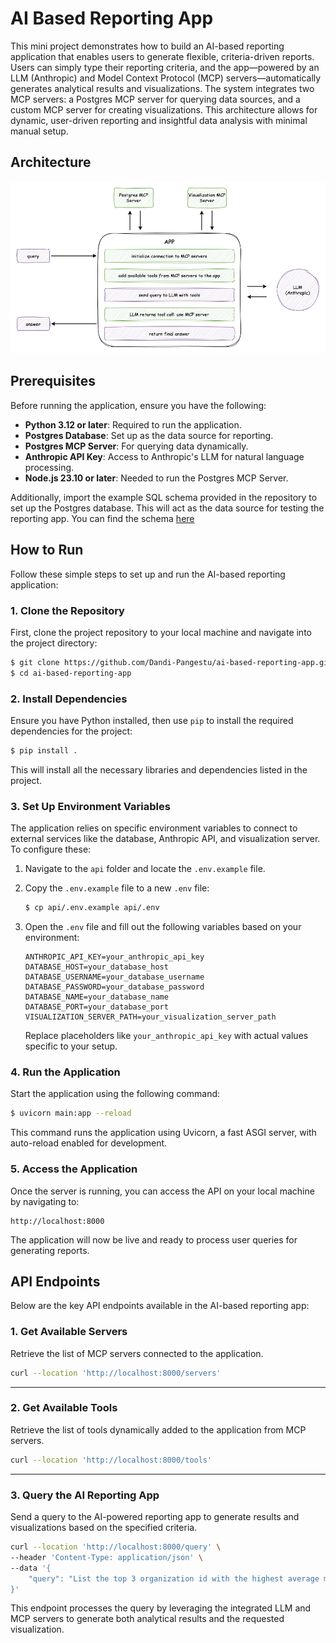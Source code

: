 # AI Based Reporting App

This mini project demonstrates how to build an AI-based reporting application that enables users to generate flexible, criteria-driven reports. Users can simply type their reporting criteria, and the app—powered by an LLM (Anthropic) and Model Context Protocol (MCP) servers—automatically generates analytical results and visualizations. The system integrates two MCP servers: a Postgres MCP server for querying data sources, and a custom MCP server for creating visualizations. This architecture allows for dynamic, user-driven reporting and insightful data analysis with minimal manual setup.

## Architecture

![Diagram](Diagram-Architecture.png)

## Prerequisites

Before running the application, ensure you have the following:

- **Python 3.12 or later**: Required to run the application.
- **Postgres Database**: Set up as the data source for reporting.
- **Postgres MCP Server**: For querying data dynamically.
- **Anthropic API Key**: Access to Anthropic's LLM for natural language processing.
- **Node.js 23.10 or later**: Needed to run the Postgres MCP Server.

Additionally, import the example SQL schema provided in the repository to set up the Postgres database. This will act as the data source for testing the reporting app. You can find the schema [here](scripts.sql)

## How to Run

Follow these simple steps to set up and run the AI-based reporting application:

### 1. Clone the Repository

First, clone the project repository to your local machine and navigate into the project directory:

```bash
$ git clone https://github.com/Dandi-Pangestu/ai-based-reporting-app.git
$ cd ai-based-reporting-app
```

### 2. Install Dependencies

Ensure you have Python installed, then use `pip` to install the required dependencies for the project:

```bash
$ pip install .
```

This will install all the necessary libraries and dependencies listed in the project.

### 3. Set Up Environment Variables

The application relies on specific environment variables to connect to external services like the database, Anthropic API, and visualization server. To configure these:

1. Navigate to the `api` folder and locate the `.env.example` file.
2. Copy the `.env.example` file to a new `.env` file:

   ```bash
   $ cp api/.env.example api/.env
   ```

3. Open the `.env` file and fill out the following variables based on your environment:

   ```plaintext
   ANTHROPIC_API_KEY=your_anthropic_api_key
   DATABASE_HOST=your_database_host
   DATABASE_USERNAME=your_database_username
   DATABASE_PASSWORD=your_database_password
   DATABASE_NAME=your_database_name
   DATABASE_PORT=your_database_port
   VISUALIZATION_SERVER_PATH=your_visualization_server_path
   ```

   Replace placeholders like `your_anthropic_api_key` with actual values specific to your setup.

### 4. Run the Application

Start the application using the following command:

```bash
$ uvicorn main:app --reload
```

This command runs the application using Uvicorn, a fast ASGI server, with auto-reload enabled for development.

### 5. Access the Application

Once the server is running, you can access the API on your local machine by navigating to:

```
http://localhost:8000
```

The application will now be live and ready to process user queries for generating reports.

## API Endpoints

Below are the key API endpoints available in the AI-based reporting app:

### 1. **Get Available Servers**
Retrieve the list of MCP servers connected to the application.

```bash
curl --location 'http://localhost:8000/servers'
```

---

### 2. **Get Available Tools**
Retrieve the list of tools dynamically added to the application from MCP servers.

```bash
curl --location 'http://localhost:8000/tools'
```

---

### 3. **Query the AI Reporting App**
Send a query to the AI-powered reporting app to generate results and visualizations based on the specified criteria.

```bash
curl --location 'http://localhost:8000/query' \
--header 'Content-Type: application/json' \
--data '{
    "query": "List the top 3 organization id with the highest average messages count from metrics_rooms. Please generate chart visualization with type bar and also please give me analysis for that result."
}'
```

This endpoint processes the query by leveraging the integrated LLM and MCP servers to generate both analytical results and the requested visualization.